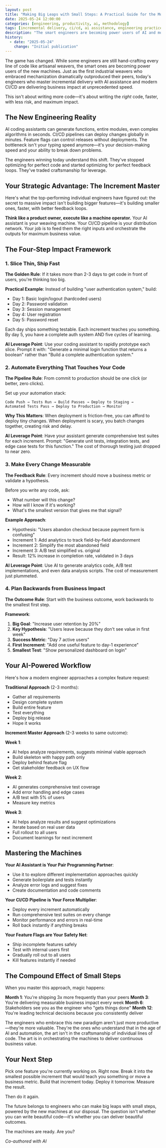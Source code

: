 ```yaml
---
layout: post
title: "Making Big Leaps with Small Steps: A Practical Guide for the Modern Engineer"
date: 2025-05-24 12:00:00
categories: [engineering, productivity, ai, methodology]
tags: [incremental delivery, ci/cd, ai assistance, engineering practices, feature development, agile]
description: "The smart engineers are becoming power users of AI and modern CI/CD, delivering business impact at unprecedented speed through incremental delivery and perfect feedback loops."
history:
  - date: "2025-05-24"
    change: "Initial publication"
---
```


The game has changed. While some engineers are still hand-crafting every line of code like artisanal weavers, the smart ones are becoming power users of the new machines. Just as the first industrial weavers who embraced mechanization dramatically outproduced their peers, today's engineers who master incremental delivery with AI assistance and modern CI/CD are delivering business impact at unprecedented speed.

This isn't about writing more code—it's about writing the *right* code, faster, with less risk, and maximum impact.

## The New Engineering Reality

AI coding assistants can generate functions, entire modules, even complex algorithms in seconds. CI/CD pipelines can deploy changes globally in minutes. Feature flags can control releases without deployments. The bottleneck isn't your typing speed anymore—it's your decision-making speed and your ability to break down problems.

The engineers winning today understand this shift. They've stopped optimizing for perfect code and started optimizing for perfect feedback loops. They've traded craftsmanship for leverage.

## Your Strategic Advantage: The Increment Master

Here's what the top-performing individual engineers have figured out: the secret to massive impact isn't building bigger features—it's building smaller ones, faster, with better feedback loops.

**Think like a product owner, execute like a machine operator.** Your AI assistant is your weaving machine. Your CI/CD pipeline is your distribution network. Your job is to feed them the right inputs and orchestrate the outputs for maximum business value.

## The Four-Step Impact Framework

### 1. Slice Thin, Ship Fast

**The Golden Rule**: If it takes more than 2-3 days to get code in front of users, you're thinking too big.

**Practical Example**: Instead of building "user authentication system," build:
- Day 1: Basic login/logout (hardcoded users)
- Day 2: Password validation 
- Day 3: Session management
- Day 4: User registration
- Day 5: Password reset

Each day ships something testable. Each increment teaches you something. By day 5, you have a complete auth system AND five cycles of learning.

**AI Leverage Point**: Use your coding assistant to rapidly prototype each slice. Prompt it with: "Generate a minimal login function that returns a boolean" rather than "Build a complete authentication system."

### 2. Automate Everything That Touches Your Code

**The Pipeline Rule**: From commit to production should be one click (or better, zero clicks).

Set up your automation stack:
```
Code Push → Tests Run → Build Passes → Deploy to Staging → 
Automated Tests Pass → Deploy to Production → Monitor
```

**Why This Matters**: When deployment is friction-free, you can afford to deploy tiny changes. When deployment is scary, you batch changes together, creating risk and delay.

**AI Leverage Point**: Have your assistant generate comprehensive test suites for each increment. Prompt: "Generate unit tests, integration tests, and edge case tests for this function." The cost of thorough testing just dropped to near zero.

### 3. Make Every Change Measurable

**The Feedback Rule**: Every increment should move a business metric or validate a hypothesis.

Before you write any code, ask:
- What number will this change?
- How will I know if it's working?
- What's the smallest version that gives me that signal?

**Example Approach**:
- Hypothesis: "Users abandon checkout because payment form is confusing"
- Increment 1: Add analytics to track field-by-field abandonment
- Increment 2: Simplify the most abandoned field
- Increment 3: A/B test simplified vs. original
- Result: 12% increase in completion rate, validated in 3 days

**AI Leverage Point**: Use AI to generate analytics code, A/B test implementations, and even data analysis scripts. The cost of measurement just plummeted.

### 4. Plan Backwards from Business Impact

**The Outcome Rule**: Start with the business outcome, work backwards to the smallest first step.

**Framework**:
1. **Big Goal**: "Increase user retention by 20%"
2. **Key Hypothesis**: "Users leave because they don't see value in first week"
3. **Success Metric**: "Day 7 active users"
4. **First Increment**: "Add one useful feature to day-1 experience"
5. **Smallest Test**: "Show personalized dashboard on login"

## Your AI-Powered Workflow

Here's how a modern engineer approaches a complex feature request:

**Traditional Approach** (2-3 months):
- Gather all requirements
- Design complete system
- Build entire feature
- Test everything
- Deploy big release
- Hope it works

**Increment Master Approach** (2-3 weeks to same outcome):

**Week 1**: 
- AI helps analyze requirements, suggests minimal viable approach
- Build skeleton with happy path only
- Deploy behind feature flag
- Get stakeholder feedback on UX flow

**Week 2**:
- AI generates comprehensive test coverage
- Add error handling and edge cases
- A/B test with 5% of users
- Measure key metrics

**Week 3**:
- AI helps analyze results and suggest optimizations
- Iterate based on real user data
- Full rollout to all users
- Document learnings for next increment

## Mastering the Machines

**Your AI Assistant is Your Pair Programming Partner**:
- Use it to explore different implementation approaches quickly
- Generate boilerplate and tests instantly
- Analyze error logs and suggest fixes
- Create documentation and code comments

**Your CI/CD Pipeline is Your Force Multiplier**:
- Deploy every increment automatically
- Run comprehensive test suites on every change
- Monitor performance and errors in real-time
- Roll back instantly if anything breaks

**Your Feature Flags are Your Safety Net**:
- Ship incomplete features safely
- Test with internal users first
- Gradually roll out to all users
- Kill features instantly if needed

## The Compound Effect of Small Steps

When you master this approach, magic happens:

**Month 1**: You're shipping 3x more frequently than your peers
**Month 3**: You're delivering measurable business impact every week
**Month 6**: Stakeholders see you as the engineer who "gets things done"
**Month 12**: You're leading technical decisions because you consistently deliver

The engineers who embrace this new paradigm aren't just more productive—they're more valuable. They're the ones who understand that in the age of AI and automation, the art isn't in the craftsmanship of individual lines of code. The art is in orchestrating the machines to deliver continuous business value.

## Your Next Step

Pick one feature you're currently working on. Right now. Break it into the smallest possible increment that would teach you something or move a business metric. Build that increment today. Deploy it tomorrow. Measure the result.

Then do it again.

The future belongs to engineers who can make big leaps with small steps, powered by the new machines at our disposal. The question isn't whether you can write beautiful code—it's whether you can deliver beautiful outcomes.

The machines are ready. Are you?

*Co-authored with AI*